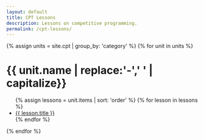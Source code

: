 ```yaml
---
layout: default
title: CPT Lessons
description: Lessons on competitive programming.
permalink: /cpt-lessons/
---
```


{% assign units = site.cpt | group_by: 'category' %}
{% for unit in units %}
<h1>{{ unit.name | replace:'-',' ' | capitalize}}</h1>
<ul>
	{% assign lessons = unit.items | sort: 'order' %}
	{% for lesson in lessons %}
	<li>
		<a href="{{ lesson.url }}">{{ lesson.title }}</a>
	</li>
	{% endfor %}
</ul>
{% endfor %}
